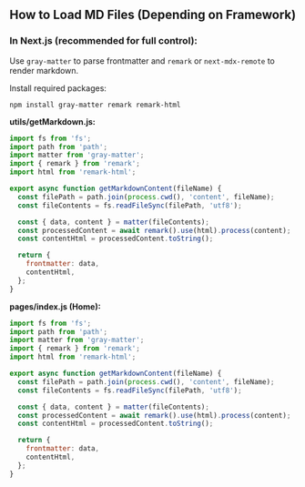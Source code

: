 ##  How to Load MD Files (Depending on Framework)

###  In **Next.js** (recommended for full control):

Use `gray-matter` to parse frontmatter and `remark` or `next-mdx-remote` to render markdown.

Install required packages:


```terminal
npm install gray-matter remark remark-html
```

**utils/getMarkdown.js:**

```javascript
import fs from 'fs';
import path from 'path';
import matter from 'gray-matter';
import { remark } from 'remark';
import html from 'remark-html';

export async function getMarkdownContent(fileName) {
  const filePath = path.join(process.cwd(), 'content', fileName);
  const fileContents = fs.readFileSync(filePath, 'utf8');

  const { data, content } = matter(fileContents);
  const processedContent = await remark().use(html).process(content);
  const contentHtml = processedContent.toString();

  return {
    frontmatter: data,
    contentHtml,
  };
}

```


**pages/index.js (Home):**

```javascript
import fs from 'fs';
import path from 'path';
import matter from 'gray-matter';
import { remark } from 'remark';
import html from 'remark-html';

export async function getMarkdownContent(fileName) {
  const filePath = path.join(process.cwd(), 'content', fileName);
  const fileContents = fs.readFileSync(filePath, 'utf8');

  const { data, content } = matter(fileContents);
  const processedContent = await remark().use(html).process(content);
  const contentHtml = processedContent.toString();

  return {
    frontmatter: data,
    contentHtml,
  };
}

```